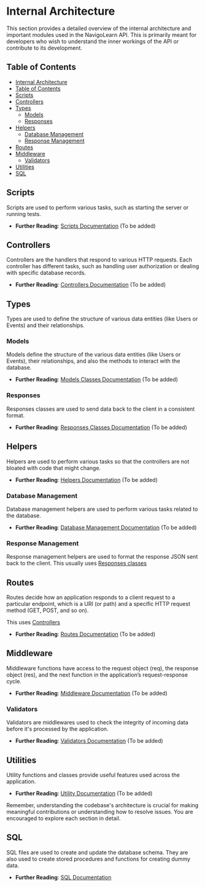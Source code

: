 # Internal Architecture

This section provides a detailed overview of the internal architecture and important modules used in the NavigoLearn API. This is primarily meant for developers who wish to understand the inner workings of the API or contribute to its development.

## Table of Contents
- [Internal Architecture](#internal-architecture)
- [Table of Contents](#table-of-contents)
- [Scripts](#scripts)
- [Controllers](#controllers)
- [Types](#types)
    - [Models](#models)
    - [Responses](#responses)
- [Helpers](#helpers)
    - [Database Management](#database-management)
    - [Response Management](#response-management)
- [Routes](#routes)
- [Middleware](#middleware)
    - [Validators](#validators)
- [Utilities](#utilities)
- [SQL](#sql)

## Scripts

Scripts are used to perform various tasks, such as starting the server or running tests.

- **Further Reading**: [Scripts Documentation](./scripts.md) (To be added)

## Controllers

Controllers are the handlers that respond to various HTTP requests. Each controller has different tasks, such as handling user authorization or dealing with specific database records.

- **Further Reading**: [Controllers Documentation](./controllers.md) (To be added)

## Types
Types are used to define the structure of various data entities (like Users or Events) and their relationships.

### Models

Models define the structure of the various data entities (like Users or Events), their relationships, and also the methods to interact with the database.

- **Further Reading**: [Models Classes Documentation](./models.md) (To be added)

### Responses

Responses classes are used to send data back to the client in a consistent format.

- **Further Reading**: [Responses Classes Documentation](./responses.md) (To be added)

## Helpers

Helpers are used to perform various tasks so that the controllers are not bloated with code that might change.

- **Further Reading**: [Helpers Documentation](./helpers.md) (To be added)

### Database Management

Database management helpers are used to perform various tasks related to the database.

- **Further Reading**: [Database Management Documentation](./database_management.md) (To be added)

### Response Management

Response management helpers are used to format the response JSON sent back to the client. This usually uses [Responses classes](#responses) 

## Routes

Routes decide how an application responds to a client request to a particular endpoint, which is a URI (or path) and a specific HTTP request method (GET, POST, and so on).

This uses [Controllers](#controllers) 

- **Further Reading**: [Routes Documentation](./routes.md) (To be added)

## Middleware

Middleware functions have access to the request object (req), the response object (res), and the next function in the application’s request-response cycle.

- **Further Reading**: [Middleware Documentation](./middleware.md) (To be added)

### Validators

Validators are middlewares used to check the integrity of incoming data before it's processed by the application.

- **Further Reading**: [Validators Documentation](./validators.md) (To be added)

## Utilities

Utility functions and classes provide useful features used across the application.

- **Further Reading**: [Utility Documentation](./utilities.md) (To be added)

Remember, understanding the codebase's architecture is crucial for making meaningful contributions or understanding how to resolve issues. You are encouraged to explore each section in detail.

## SQL

SQL files are used to create and update the database schema. They are also used to create stored procedures and functions for creating dummy data.

- **Further Reading**: [SQL Documentation](./sql.md)